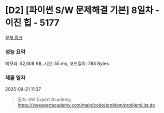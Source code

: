 # [D2] [파이썬 S/W 문제해결 기본] 8일차 - 이진 힙 - 5177 

[문제 링크](https://swexpertacademy.com/main/code/problem/problemDetail.do?contestProbId=AWTa1f7q4kIDFAVT) 

### 성능 요약

메모리: 52,608 KB, 시간: 55 ms, 코드길이: 783 Bytes

### 제출 일자

2025-08-21 11:37



> 출처: SW Expert Academy, https://swexpertacademy.com/main/code/problem/problemList.do